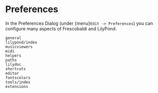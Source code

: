 # Preferences

In the Preferences Dialog (under {menu}`Edit -> Preferences`) you can configure
many aspects of Frescobaldi and LilyPond.

```{toctree}
general
lilypond/index
musicviewers
midi
helpers
paths
lilydoc
shortcuts
editor
fontscolors
tools/index
extensions
```

```{seealso} [](/experimental-features.md)
```
